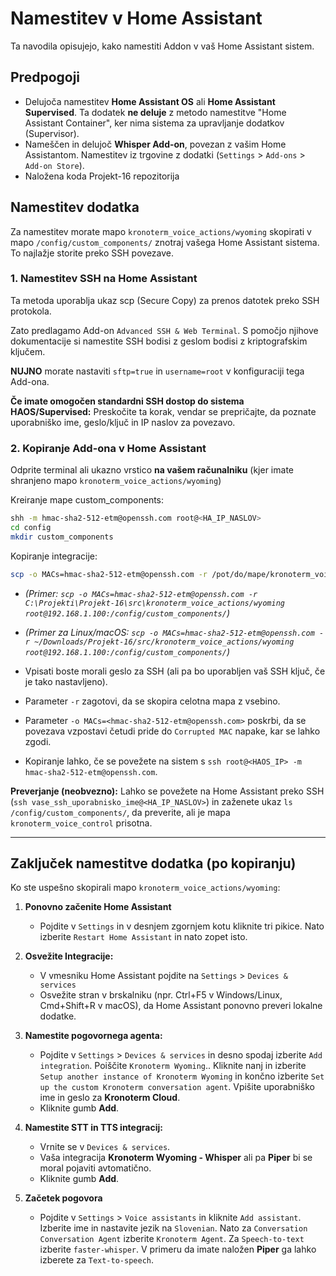 # Namestitev v Home Assistant

Ta navodila opisujejo, kako namestiti Addon v vaš Home Assistant sistem.

## Predpogoji

* Delujoča namestitev **Home Assistant OS** ali **Home Assistant Supervised**. Ta dodatek **ne deluje** z metodo namestitve "Home Assistant Container", ker nima sistema za upravljanje dodatkov (Supervisor).
* Nameščen in delujoč **Whisper Add-on**, povezan z vašim Home Assistantom. Namestitev iz trgovine z dodatki (`Settings` > `Add-ons` > `Add-on Store`).
* Naložena koda Projekt-16 repozitorija

## Namestitev dodatka

Za namestitev morate mapo `kronoterm_voice_actions/wyoming` skopirati v mapo `/config/custom_components/` znotraj vašega Home Assistant sistema. To najlažje storite preko SSH povezave.

### 1. Namestitev SSH na Home Assistant

Ta metoda uporablja ukaz scp (Secure Copy) za prenos datotek preko SSH protokola.

Zato predlagamo Add-on `Advanced SSH & Web Terminal`. S pomočjo njihove dokumentacije si namestite SSH bodisi z geslom bodisi z kriptografskim ključem.

**NUJNO** morate nastaviti `sftp=true` in `username=root` v konfiguraciji tega Add-ona.

**Če imate omogočen standardni SSH dostop do sistema HAOS/Supervised:** Preskočite ta korak, vendar se prepričajte, da poznate uporabniško ime, geslo/ključ in IP naslov za povezavo.

### 2. Kopiranje Add-ona v Home Assistant

Odprite terminal ali ukazno vrstico **na vašem računalniku** (kjer imate shranjeno mapo `kronoterm_voice_actions/wyoming`)

Kreiranje mape custom_components:
```bash
shh -m hmac-sha2-512-etm@openssh.com root@<HA_IP_NASLOV>
cd config
mkdir custom_components
```
Kopiranje integracije:
```bash
scp -o MACs=hmac-sha2-512-etm@openssh.com -r /pot/do/mape/kronoterm_voice_actions/wyoming root@<HA_IP_NASLOV>:/config/custom_components/
```

* *(Primer: `scp -o MACs=hmac-sha2-512-etm@openssh.com -r C:\Projekti\Projekt-16\src\kronoterm_voice_actions/wyoming root@192.168.1.100:/config/custom_components/`)*
* *(Primer za Linux/macOS: `scp -o MACs=hmac-sha2-512-etm@openssh.com -r ~/Downloads/Projekt-16/src/kronoterm_voice_actions/wyoming root@192.168.1.100:/config/custom_components/`)*

* Vpisati boste morali geslo za SSH (ali pa bo uporabljen vaš SSH ključ, če je tako nastavljeno).
* Parameter `-r` zagotovi, da se skopira celotna mapa z vsebino.
* Parameter `-o MACs=<hmac-sha2-512-etm@openssh.com>` poskrbi, da se povezava vzpostavi četudi pride do `Corrupted MAC` napake, kar se lahko zgodi.
* Kopiranje lahko, če se povežete na sistem s `ssh root@<HAOS_IP> -m hmac-sha2-512-etm@openssh.com`.

**Preverjanje (neobvezno):**
Lahko se povežete na Home Assistant preko SSH (`ssh vase_ssh_uporabnisko_ime@<HA_IP_NASLOV>`) in zaženete ukaz `ls /config/custom_components/`, da preverite, ali je mapa `kronoterm_voice_control` prisotna.

---

## Zaključek namestitve dodatka (po kopiranju)

Ko ste uspešno skopirali mapo `kronoterm_voice_actions/wyoming`:

1. **Ponovno začenite Home Assistant**
    * Pojdite v `Settings` in v desnjem zgornjem kotu kliknite tri pikice. Nato izberite `Restart Home Assistant` in nato zopet isto.
2. **Osvežite Integracije:**
    * V vmesniku Home Assistant pojdite na `Settings` > `Devices & services`
    * Osvežite stran v brskalniku (npr. Ctrl+F5 v Windows/Linux, Cmd+Shift+R v macOS), da Home Assistant ponovno preveri lokalne dodatke.
3. **Namestite pogovornega agenta:**
    * Pojdite v `Settings` > `Devices & services` in desno spodaj izberite `Add integration`. Poiščite `Kronoterm Wyoming`.. Kliknite nanj in izberite `Setup another instance of Kronoterm Wyoming` in končno izberite `Set up the custom Kronoterm conversation agent`.
    Vpišite uporabniško ime in geslo za **Kronoterm Cloud**.
    * Kliknite gumb **Add**.
4. **Namestite STT in TTS integracij:**
    * Vrnite se v `Devices & services`.
    * Vaša integracija **Kronoterm Wyoming - Whisper** ali pa **Piper** bi se moral pojaviti avtomatično.
    * Kliknite gumb **Add**.

5. **Začetek pogovora**
    * Pojdite v `Settings` > `Voice assistants` in kliknite `Add assistant`. Izberite ime in nastavite jezik na `Slovenian`. Nato za `Conversation Conversation Agent` izberite `Kronoterm Agent`. Za `Speech-to-text` izberite `faster-whisper`. V primeru da imate naložen **Piper** ga lahko izberete za `Text-to-speech`.
